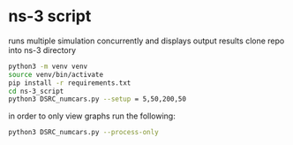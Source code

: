 # ns-3 script

runs multiple simulation concurrently and displays output results
clone repo into ns-3 directory
```bash
python3 -m venv venv
source venv/bin/activate
pip install -r requirements.txt
cd ns-3_script
python3 DSRC_numcars.py --setup = 5,50,200,50 
```

in order to only view graphs run the following:
```bash
python3 DSRC_numcars.py --process-only
```
